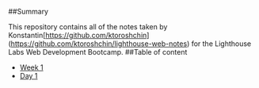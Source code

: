 ##Summary

This repository contains all of the notes taken by Konstantin[https://github.com/ktoroshchin] (https://github.com/ktoroshchin/lighthouse-web-notes) for the Lighthouse Labs Web Development Bootcamp.
##Table of content

 - [Week 1](/Weeek_1)
 - [Day 1](/Week_1/Day_1)
